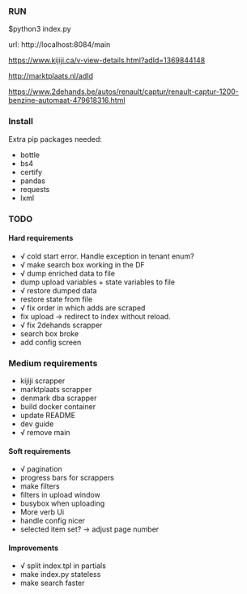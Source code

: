 ### RUN

$python3 index.py

url: http://localhost:8084/main

https://www.kijiji.ca/v-view-details.html?adId=1369844148

http://marktplaats.nl/adId

https://www.2dehands.be/autos/renault/captur/renault-captur-1200-benzine-automaat-479618316.html

### Install

Extra pip packages needed:
- bottle
- bs4
- certify
- pandas
- requests
- lxml

### TODO

#### Hard requirements
- √ cold start error. Handle exception in tenant enum?
- √ make search box working in the DF
- √ dump enriched data to file
- dump upload variables + state variables to file
- √ restore dumped data
- restore state from file
- √ fix order in which adds are scraped
- fix upload -> redirect to index without reload.
- √ fix 2dehands scrapper
- search box broke
- add config screen

### Medium requirements
- kijiji scrapper
- marktplaats scrapper
- denmark dba scrapper
- build docker container
- update README
- dev guide
- √ remove main

#### Soft requirements
- √ pagination
- progress bars for scrappers
- make filters
- filters in upload window
- busybox when uploading
- More verb Ui
- handle config nicer
- selected item set? -> adjust page number

#### Improvements
- √ split index.tpl in partials
- make index.py stateless
- make search faster
